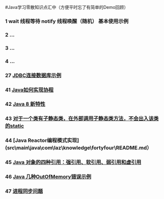 #Java学习零散知识点汇中（方便平时忘了有简单的Demo回顾）

### 1 wait 线程等待 notify 线程唤醒（随机） 基本使用示例

### 2 ...
###	3 ...
### 4 ...
### 27 [JDBC连接数据库示例](src\main\java\com\laz\knowledge\twentyseven\README.md)
### 41 [Java如何实现协程](src\main\java\com\laz\knowledge\fortyone\README.md)
### 42 [Java 8 新特性](src\main\java\com\laz\knowledge\fortytwo\README.md)
### 43 [对于一个类有子静态类，在外部调用子静态类方法，不会出入该类的static](src\main\java\com\laz\knowledge\fortythree\README.md)
### 44 [Java Reactor编程模式实现](src\main\java\com\laz\knowledge\fortyfour\README.md）
### 45 [Java 对象的四种引用：强引用、软引用、弱引用和虚引用](src\main\java\com\laz\knowledge\fortyfive\README.md)
### 46  [Java 几种OutOfMemory错误示例](src\main\java\com\laz\knowledge\fortysix\README.md)
### 47 [进程同步问题](src\main\java\com\laz\knowledge\fortyseven\README.md)
